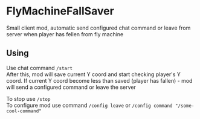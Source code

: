 # FlyMachineFallSaver
Small client mod, automatic send configured chat command or leave from server when player has fellen from fly machine

## Using
Use chat command `/start`\
After this, mod will save current Y coord and start checking player's Y coord. If current Y coord become less than saved (player has fallen) - mod will send a configured command or leave the server

To stop use `/stop`\
To configure mod use command `/config leave` or `/config command "/some-cool-command"`
